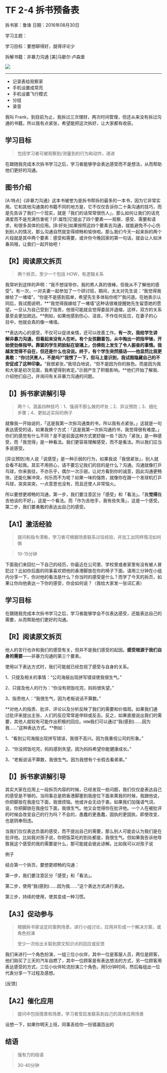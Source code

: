 # TF 2-4 拆书预备表

拆书家：鲁锋  日期：2016年08月30日

学习主题：

学习目标：要想聊得好，就得评论少

拆解书籍：非暴力沟通 [美]马歇尔·卢森堡

![](https://img3.doubanio.com/lpic/s26031272.jpg)

------

- 记录表给观察家
- 手机设置成常亮
- 手机设置飞行模式
- 分组
- 录音

我叫 Frank，到目前为止，我拆过三次理财，两次时间管理，但还从来没有拆过沟通的书籍，所以我有点紧张，希望能把这次拆好，让大家都有收获。

## 学习目标

> 包括学习者可被观察到/测量到的行为和动作，递进

在跟随我完成本次拆书学习之后，学习者能够学会表达感受而不是想法，从而帮助他们更好的沟通。

## 图书介绍

[A:特点]《非暴力沟通》这本书被誉为是拆书帮拆的最多的一本书，因为它非常实用。它和其他沟通类的书籍不同的地方是，它不仅仅告诉你二十条沟通的技巧，而是先告诉了我们一个现实，就是「我们的话常常很伤人」，那么如何让我们的话充满爱而不是充满伤害呢？[F:属性]它提出了四个要素——观察、感受、需要和请求，和很多具体的应用。[B:好处]如果按照这四个要素去沟通，就能避免不小心伤到别人的情况，那么沟通自然就变得顺畅和愉快啦。那么我们今天一起来拆的两个片段就是其中两个要素：感受和需要，或许你今晚回家的第一句话，就会让人如沐春风哦，让我们一起开始吧！

## 【R】阅读原文拆页

> 两个拆页，至少一个包括 HOW，有逻辑关系

我常听到这样的声明：“我不想误导你，我的男人真的很棒，但我从不了解他的感受”。有一次，一对夫妻一起参加了一个研讨班，期间，太太对先生说：“我觉得我嫁给了一堵墙”。“你是不是感到孤单，希望先生多体贴你呢?”我问道。在她表示认同后，我试图说明，**“我觉得我嫁给了一堵墙”这种话很难提醒她先生留意她的愿望。一旦认为自己受到了指责，他很可能就会觉得委屈并退缩，这样，双方的关系基至会更加疏远。**例如，如果他感到伤心、沮丧，不作任何反应，在妻子的心目中，他就会真的像一堵墙。

**表达内心的感受，不仅可以促进亲情，还可以改善工作。**有一次，我给学生讲解非暴力沟通，但看起来没有人在听。有个女孩翻着包，从中掏出一把指甲锉，开始使劲修指甲。靠窗的学生把脸贴在玻璃上，仿佛街上发生了令人振奋的事情。我越发觉得不自在，但还是什么也没说。终于，有个学生突然插话——他显然比我更勇敢：“你讨厌黑人，不是吗?”我愣了一下，但马上意识到，我试图隐藏自己的不安促成了这种印象。**“我很紧张，”我坦白地说，“但不是因为你的肤色。而是因为我和大家是初次见面，我希望得到肯定。”示弱产生了积极影响。**他们开始了解我、介绍他们自己，并询问有关非暴力沟通的问题。

## 【I】拆书家讲解引导

> 两个 I，涵盖四种技巧：1、强调不那么做的坏处；2、异议预防；3、细化步骤；4、更贴近实际的例子

就像我一开始说的，「这是我第一次拆沟通类的书，所以我有点紧张。」这就是一句表达感受的话，如果我换个方式：「这是我第一次拆沟通的书，我觉得很有难度。」你们的感觉有什么不同？是不是前面这种方式更舒服一些？因为「紧张」是一种感受，而「我觉得」是一种看法。我们更容易理解感受，而不是看法。所以我们应当多说感受。

[异议预防]有人说「说感受」是一种示弱的行为，如果我说「我很紧张」，别人就会看不起我。其实不用担心，请不要忘记我们的目的是什么？沟通。沟通就像打乒乓球，你来我往，不亦乐乎，偶尔一次示弱，让对方看到你的诚意，因此沟通更畅快，还能化解冲突，何乐而不为呢？如果一味的强势，就像你在跟一个发球机打乒乓球，突突突突，一点意思也没有，而且还使人非常恼火。

所以要想更顺畅的沟通，第一步，我们要注意区分「感受」和「看法」。「我**觉得**我吉他谈的不好」，这是一个看法。而「作为吉他手，我有些失落」，这是一个感受。第二步，我们要勇敢的表达出自己的感受。

## 【A1】激活经验

> 提问和指令清晰，学习者可根据场景联系过往经验，并加工出同样情况如何做

> 10-15分钟

下面我们来回忆一下自己的经历，你最近在公司里、学校里或者家里有没有被人冒犯过？比如你后面的同事喜欢把他的香港脚放在你的椅子下面。请用三分钟在小组内分享一下，你对他的看法是什么？你当时的感受是什么？而学了今天的拆页，如果让你向他表达一下你的感受，你会如何说？（我给大家发一张词汇表）

## 学习目标

在跟随我完成本次拆书学习之后，学习者能够学会不仅表达感受，还能表达自己的需要，从而帮助他们更好的沟通。

## 【R】阅读原文拆页

他人的言行也许和我们的感受有关，但并不是我们感受的起因。**感受根源于我们自身的需要**——非暴力沟通的第三个要素。

使用以下表达方式时，我们可能就已经忽视了感受与自身的关系。

1、只提及相关的事情：“公司海报出现拼写错误使我很生气。”

2、只提及他人的行为：“你没有把饭吃完，妈妈很失望。”

3、指责他人：“我很生气，因为老板说话不算数。”

**对他人的指责、批评、评论以及分析反映了我们的需要和价值观。如果我们通过批评来提出主张，人们的反应常常是申辩或反击。反之，如果直接说出我们的需要，其他人就较有可能作出积极的回应。`HOW`我们可以通过“我(感到)……因为我……”这种表达方式。**例如：

1、“看到公司海报出现拼写错误，我很不高兴。因为我重视公司的形象。”

2、“你没把饭吃完，妈妈感到失望。因为妈妈希望你能健康成长。”

3、“老板说话不算数，我很生气。因为我想有个长假去看弟弟。”

## 【I】拆书家讲解引导

其实大家在应用上一段拆页内容的时候，已经发现一些问题，我们仅仅是表达自己的感受是不够的。当同事总是把香港脚塞到我座位下面来熏我的时候，我跟他说，你把脚放在我座位下面，我很烦恼。他或许会无动于衷。如果我们加强语气词，说，你把脚放在我座位下面，我很生气。他又会觉得你在批评他。一个人在被批评的时候会改变自己的行为吗？不会的，愚蠢的更愚蠢，固执的更固执，即使改变，也是阴奉阳违。

当我们仅仅表达负面的感受，而不提出自己的需要，那么别人可能会认为我们是在批评他。比如我对孩子说，你把饭菜吃的到处都是，我很生气。但如果我告诉他导致我这个感受的我的需要是什么，那可能就会彼此谅解。比如我可以对孩子说

例子

结合第一个拆页，要想更顺畅的沟通：

第一步，我们要注意区分「感受」和「看法」。

第二步，使用“我(感到)……因为我……”这个表达方式进行表达。

第三步，持续的使用，使其变成一种习惯。

## 【A3】促动参与

> 根据拆书家设定的案例场景，进行小组讨论，应用并形成一个解决方案，或角色扮演
> 
> 至少一次给出关联到原文知识点的回应或反馈

我们来进行一个角色扮演，一组三位小伙伴，其中一位是客服人员，两位是顾客，他们刚买了三天的汽车自燃了，其中一位顾客是有表达想法的方式，另一位顾客用表达感受的方式，三位小伙伴轮流扮演三个角色，用5分钟时间，然后每组出一位代表分享一下过程及感想。

[反馈]

## 【A2】催化应用

> 提问中包括情景和场景，学习者受启发联系到自己的具体应用场景

设想一下，如果你明天上班，同事丢给你一份错漏百出的

## 结语

> 强有力的结语
> 
> 30-40分钟